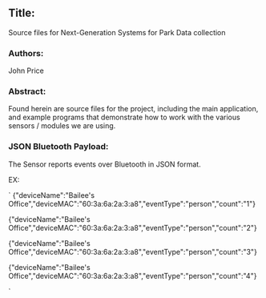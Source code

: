 ## Title: 
Source files for Next-Generation Systems for Park Data collection

### Authors: 
John Price

### Abstract: 

Found herein are source files for the project, including the main application, and example programs that demonstrate how to work with the various sensors / modules we are using. 

### JSON Bluetooth Payload:

The Sensor reports events over Bluetooth in JSON format.

EX: 

`
{"deviceName":"Bailee's Office","deviceMAC":"60:3a:6a:2a:3:a8","eventType":"person","count":"1"}

{"deviceName":"Bailee's Office","deviceMAC":"60:3a:6a:2a:3:a8","eventType":"person","count":"2"}

{"deviceName":"Bailee's Office","deviceMAC":"60:3a:6a:2a:3:a8","eventType":"person","count":"3"}

{"deviceName":"Bailee's Office","deviceMAC":"60:3a:6a:2a:3:a8","eventType":"person","count":"4"}

`